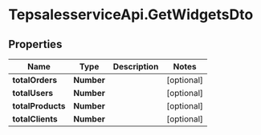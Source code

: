 # TepsalesserviceApi.GetWidgetsDto

## Properties
Name | Type | Description | Notes
------------ | ------------- | ------------- | -------------
**totalOrders** | **Number** |  | [optional] 
**totalUsers** | **Number** |  | [optional] 
**totalProducts** | **Number** |  | [optional] 
**totalClients** | **Number** |  | [optional] 
